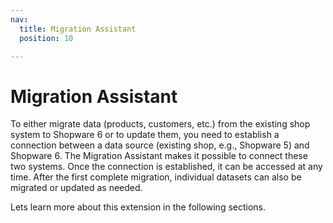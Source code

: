 ```yaml
---
nav:
  title: Migration Assistant
  position: 10

---
```


# Migration Assistant

To either migrate data (products, customers, etc.) from the existing shop system to Shopware 6 or to update them, you need to establish a connection between a data source (existing shop, e.g., Shopware 5) and Shopware 6. The Migration Assistant makes it possible to connect these two systems. Once the connection is established, it can be accessed at any time. After the first complete migration, individual datasets can also be migrated or updated as needed.

Lets learn more about this extension in the following sections.
